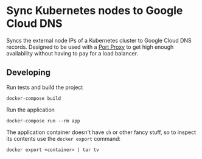 
# Sync Kubernetes nodes to Google Cloud DNS

Syncs the external node IPs of a Kubernetes cluster to Google Cloud DNS records. 
Designed to be used with a [Port Proxy](https://git.k8s.io/contrib/for-demos/proxy-to-service)
to get high enough availability without having to pay for a load balancer.  


## Developing

Run tests and build the project

    docker-compose build

Run the application

    docker-compose run --rm app

The application container doesn't have `sh` or other fancy stuff,
so to inspect its contents use the `docker export` command:

    docker export <container> | tar tv
